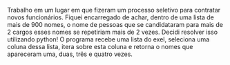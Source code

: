 Trabalho em um lugar em que fizeram um processo seletivo para contratar novos funcionários. Fiquei encarregado de achar, dentro de uma lista de mais de 900 nomes, o nome de pessoas que se candidataram para mais de 2 cargos esses nomes se repetiriam mais de 2 vezes. Decidi resolver isso utilizando python! O programa recebe uma lista do exel, seleciona uma coluna dessa lista, itera sobre esta coluna e retorna o nomes que apareceram uma, duas, três e quatro vezes. 